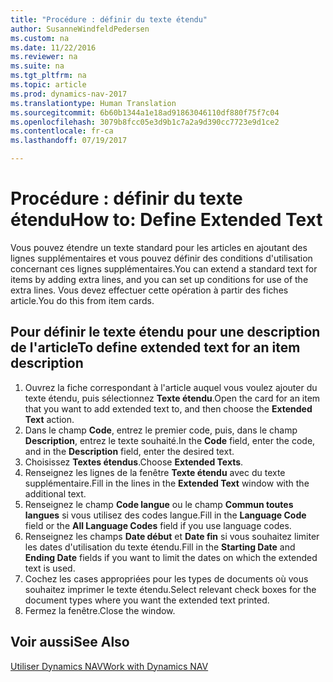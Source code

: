 ```yaml
---
title: "Procédure : définir du texte étendu"
author: SusanneWindfeldPedersen
ms.custom: na
ms.date: 11/22/2016
ms.reviewer: na
ms.suite: na
ms.tgt_pltfrm: na
ms.topic: article
ms.prod: dynamics-nav-2017
ms.translationtype: Human Translation
ms.sourcegitcommit: 6b60b1344a1e18ad91863046110df880f75f7c04
ms.openlocfilehash: 3079b8fcc05e3d9b1c7a2a9d390cc7723e9d1ce2
ms.contentlocale: fr-ca
ms.lasthandoff: 07/19/2017

---
```

    
# <a name="how-to-define-extended-text"></a><span data-ttu-id="a3d58-102">Procédure : définir du texte étendu</span><span class="sxs-lookup"><span data-stu-id="a3d58-102">How to: Define Extended Text</span></span>

<span data-ttu-id="a3d58-103">Vous pouvez étendre un texte standard pour les articles en ajoutant des lignes supplémentaires et vous pouvez définir des conditions d'utilisation concernant ces lignes supplémentaires.</span><span class="sxs-lookup"><span data-stu-id="a3d58-103">You can extend a standard text for items by adding extra lines, and you can set up conditions for use of the extra lines.</span></span> <span data-ttu-id="a3d58-104">Vous devez effectuer cette opération à partir des fiches article.</span><span class="sxs-lookup"><span data-stu-id="a3d58-104">You do this from item cards.</span></span>

## <a name="to-define-extended-text-for-an-item-description"></a><span data-ttu-id="a3d58-105">Pour définir le texte étendu pour une description de l'article</span><span class="sxs-lookup"><span data-stu-id="a3d58-105">To define extended text for an item description</span></span>
1. <span data-ttu-id="a3d58-106">Ouvrez la fiche correspondant à l'article auquel vous voulez ajouter du texte étendu, puis sélectionnez **Texte étendu**.</span><span class="sxs-lookup"><span data-stu-id="a3d58-106">Open the card for an item that you want to add extended text to, and then choose the **Extended Text** action.</span></span>
2. <span data-ttu-id="a3d58-107">Dans le champ **Code**, entrez le premier code, puis, dans le champ **Description**, entrez le texte souhaité.</span><span class="sxs-lookup"><span data-stu-id="a3d58-107">In the **Code** field, enter the code, and in the **Description** field, enter the desired text.</span></span>
3. <span data-ttu-id="a3d58-108">Choisissez **Textes étendus**.</span><span class="sxs-lookup"><span data-stu-id="a3d58-108">Choose **Extended Texts**.</span></span>
4. <span data-ttu-id="a3d58-109">Renseignez les lignes de la fenêtre **Texte étendu** avec du texte supplémentaire.</span><span class="sxs-lookup"><span data-stu-id="a3d58-109">Fill in the lines in the **Extended Text** window with the additional text.</span></span>
5. <span data-ttu-id="a3d58-110">Renseignez le champ **Code langue** ou le champ **Commun toutes langues** si vous utilisez des codes langue.</span><span class="sxs-lookup"><span data-stu-id="a3d58-110">Fill in the **Language Code** field or the **All Language Codes** field if you use language codes.</span></span> 
6. <span data-ttu-id="a3d58-111">Renseignez les champs **Date début** et **Date fin** si vous souhaitez limiter les dates d'utilisation du texte étendu.</span><span class="sxs-lookup"><span data-stu-id="a3d58-111">Fill in the **Starting Date** and **Ending Date** fields if you want to limit the dates on which the extended text is used.</span></span>
7. <span data-ttu-id="a3d58-112">Cochez les cases appropriées pour les types de documents où vous souhaitez imprimer le texte étendu.</span><span class="sxs-lookup"><span data-stu-id="a3d58-112">Select relevant check boxes for the document types where you want the extended text printed.</span></span>
8. <span data-ttu-id="a3d58-113">Fermez la fenêtre.</span><span class="sxs-lookup"><span data-stu-id="a3d58-113">Close the window.</span></span>

## <a name="see-also"></a><span data-ttu-id="a3d58-114">Voir aussi</span><span class="sxs-lookup"><span data-stu-id="a3d58-114">See Also</span></span>
[<span data-ttu-id="a3d58-115">Utiliser Dynamics NAV</span><span class="sxs-lookup"><span data-stu-id="a3d58-115">Work with Dynamics NAV</span></span>](ui-work-product.md)



